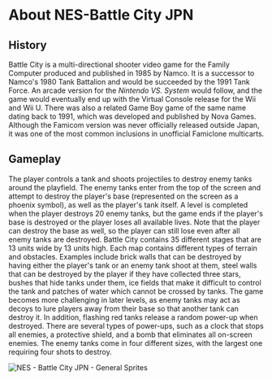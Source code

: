 # About NES-Battle City JPN
  ## History 
  Battle City is a multi-directional shooter video game for the Family Computer produced and published in 1985 by Namco. It is a successor to Namco's 1980 Tank Battalion and would be succeeded by the 1991 Tank Force.
An arcade version for the *Nintendo VS. System* would follow, and the game would eventually end up with the Virtual Console release for the Wii and Wii U. There was also a related Game Boy game of the same name dating back to 1991, 
which was developed and published by Nova Games. Although the Famicom version was never officially released outside Japan, it was one of the most common inclusions in unofficial Famiclone multicarts.

  ## Gameplay 
  The player controls a tank and shoots projectiles to destroy enemy tanks around the playfield. The enemy tanks enter from the top of the screen and attempt to destroy the player's base (represented on the screen as a phoenix symbol), 
as well as the player's tank itself. A level is completed when the player destroys 20 enemy tanks, but the game ends if the player's base is destroyed or the player loses all available lives. 
Note that the player can destroy the base as well, so the player can still lose even after all enemy tanks are destroyed.
  Battle City contains 35 different stages that are 13 units wide by 13 units high. Each map contains different types of terrain and obstacles. 
Examples include brick walls that can be destroyed by having either the player's tank or an enemy tank shoot at them, steel walls that can be destroyed by the player if they have collected three stars, bushes that hide tanks under them, 
ice fields that make it difficult to control the tank and patches of water which cannot be crossed by tanks. The game becomes more challenging in later levels, as enemy tanks may act as decoys to lure players away from their base so 
that another tank can destroy it. In addition, flashing red tanks release a random power-up when destroyed. There are several types of power-ups, such as a clock that stops all enemies, a protective shield,
and a bomb that eliminates all on-screen enemies. The enemy tanks come in four different sizes, with the largest one requiring four shots to destroy.

![NES - Battle City JPN - General Sprites](https://github.com/kyebinan/Battle-City-AI/assets/155234248/57d1e1a6-2d9e-4538-9722-c753551551d6)
